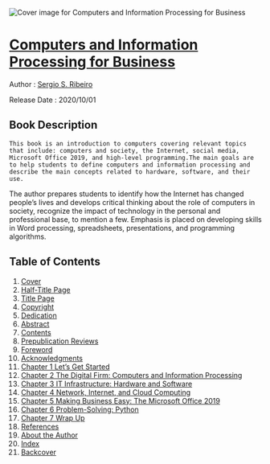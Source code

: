 ![Cover image for Computers and Information Processing for Business](https://imgdetail.ebookreading.net/cover/cover/20201212/EB9781952538612.jpg)

[Computers and Information Processing for Business](https://ebookreading.net/view/book/Computers+and+Information+Processing+for+Business-EB9781952538612_1.html "Computers and Information Processing for Business")
====================================================================================================================

Author : [Sergio S. Ribeiro](https://ebookreading.net/search/author/Sergio+S.+Ribeiro)

Release Date : 2020/10/01

Book Description
-----------------


    
    This book is an introduction to computers covering relevant topics that include: computers and society, the Internet, social media, Microsoft Office 2019, and high-level programming.The main goals are to help students to define computers and information processing and describe the main concepts related to hardware, software, and their use.
The author prepares students to identify how the Internet has changed people’s lives and develops critical thinking about the role of computers in society, recognize the impact of technology in the personal and professional base, to mention a few. Emphasis is placed on developing skills in Word processing, spreadsheets, presentations, and programming algorithms.

  

Table of Contents
-----------------

1. [Cover](https://ebookreading.net/view/book/Computers+and+Information+Processing+for+Business-EB9781952538612_1.html)
1. [Half-Title Page](https://ebookreading.net/view/book/Computers+and+Information+Processing+for+Business-EB9781952538612_2.html)
1. [Title Page](https://ebookreading.net/view/book/Computers+and+Information+Processing+for+Business-EB9781952538612_3.html)
1. [Copyright](https://ebookreading.net/view/book/Computers+and+Information+Processing+for+Business-EB9781952538612_4.html)
1. [Dedication](https://ebookreading.net/view/book/Computers+and+Information+Processing+for+Business-EB9781952538612_5.html)
1. [Abstract](https://ebookreading.net/view/book/Computers+and+Information+Processing+for+Business-EB9781952538612_6.html)
1. [Contents](https://ebookreading.net/view/book/Computers+and+Information+Processing+for+Business-EB9781952538612_7.html)
1. [Prepublication Reviews](https://ebookreading.net/view/book/Computers+and+Information+Processing+for+Business-EB9781952538612_8.html)
1. [Foreword](https://ebookreading.net/view/book/Computers+and+Information+Processing+for+Business-EB9781952538612_9.html)
1. [Acknowledgments](https://ebookreading.net/view/book/Computers+and+Information+Processing+for+Business-EB9781952538612_10.html)
1. [Chapter 1 Let’s Get Started](https://ebookreading.net/view/book/Computers+and+Information+Processing+for+Business-EB9781952538612_11.html)
1. [Chapter 2 The Digital Firm: Computers and Information Processing](https://ebookreading.net/view/book/Computers+and+Information+Processing+for+Business-EB9781952538612_12.html)
1. [Chapter 3 IT Infrastructure: Hardware and Software](https://ebookreading.net/view/book/Computers+and+Information+Processing+for+Business-EB9781952538612_13.html)
1. [Chapter 4 Network, Internet, and Cloud Computing](https://ebookreading.net/view/book/Computers+and+Information+Processing+for+Business-EB9781952538612_14.html)
1. [Chapter 5 Making Business Easy: The Microsoft Office 2019](https://ebookreading.net/view/book/Computers+and+Information+Processing+for+Business-EB9781952538612_15.html)
1. [Chapter 6 Problem-Solving: Python](https://ebookreading.net/view/book/Computers+and+Information+Processing+for+Business-EB9781952538612_16.html)
1. [Chapter 7 Wrap Up](https://ebookreading.net/view/book/Computers+and+Information+Processing+for+Business-EB9781952538612_17.html)
1. [References](https://ebookreading.net/view/book/Computers+and+Information+Processing+for+Business-EB9781952538612_18.html)
1. [About the Author](https://ebookreading.net/view/book/Computers+and+Information+Processing+for+Business-EB9781952538612_19.html)
1. [Index](https://ebookreading.net/view/book/Computers+and+Information+Processing+for+Business-EB9781952538612_20.html)
1. [Backcover](https://ebookreading.net/view/book/Computers+and+Information+Processing+for+Business-EB9781952538612_22.html)
